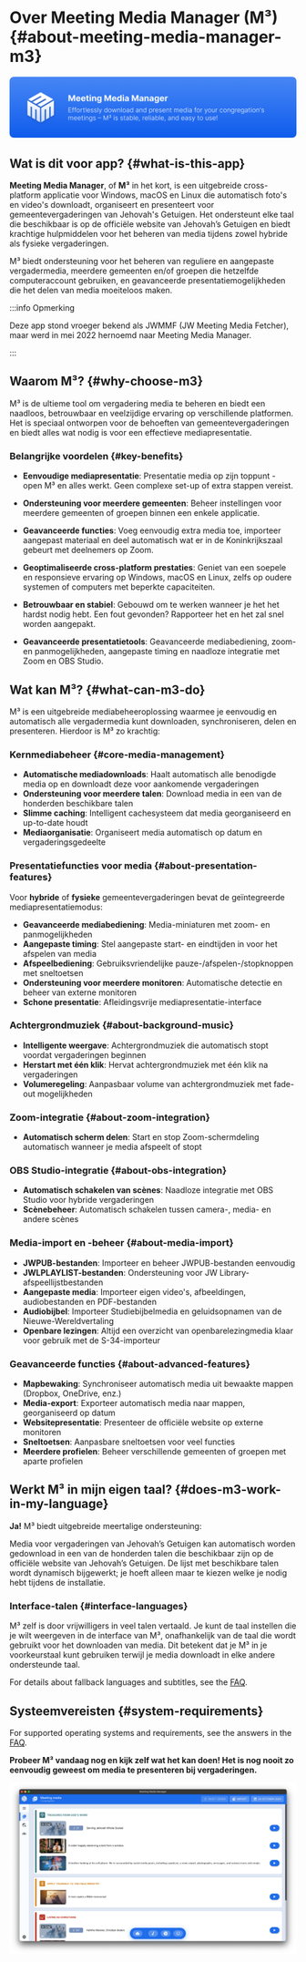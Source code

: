 # Over Meeting Media Manager (M³) {#about-meeting-media-manager-m3}

![M³ banner](./../assets/m3-banner.png)

## Wat is dit voor app? {#what-is-this-app}

**Meeting Media Manager**, of **M³** in het kort, is een uitgebreide cross-platform applicatie voor Windows, macOS en Linux die automatisch foto's en video's downloadt, organiseert en presenteert voor gemeentevergaderingen van Jehovah's Getuigen. Het ondersteunt elke taal die beschikbaar is op de officiële website van Jehovah’s Getuigen en biedt krachtige hulpmiddelen voor het beheren van media tijdens zowel hybride als fysieke vergaderingen.

M³ biedt ondersteuning voor het beheren van reguliere en aangepaste vergadermedia, meerdere gemeenten en/of groepen die hetzelfde computeraccount gebruiken, en geavanceerde presentatiemogelijkheden die het delen van media moeiteloos maken.

:::info Opmerking

Deze app stond vroeger bekend als JWMMF (JW Meeting Media Fetcher), maar werd in mei 2022 hernoemd naar Meeting Media Manager.

:::

## Waarom M³? {#why-choose-m3}

M³ is de ultieme tool om vergadering media te beheren en biedt een naadloos, betrouwbaar en veelzijdige ervaring op verschillende platformen. Het is speciaal ontworpen voor de behoeften van gemeentevergaderingen en biedt alles wat nodig is voor een effectieve mediapresentatie.

### Belangrijke voordelen {#key-benefits}

- **Eenvoudige mediapresentatie**: Presentatie media op zijn toppunt - open M³ en alles werkt. Geen complexe set-up of extra stappen vereist.

- **Ondersteuning voor meerdere gemeenten**: Beheer instellingen voor meerdere gemeenten of groepen binnen een enkele applicatie.

- **Geavanceerde functies**: Voeg eenvoudig extra media toe, importeer aangepast materiaal en deel automatisch wat er in de Koninkrijkszaal gebeurt met deelnemers op Zoom.

- **Geoptimaliseerde cross-platform prestaties**: Geniet van een soepele en responsieve ervaring op Windows, macOS en Linux, zelfs op oudere systemen of computers met beperkte capaciteiten.

- **Betrouwbaar en stabiel**: Gebouwd om te werken wanneer je het het hardst nodig hebt. Een fout gevonden? Rapporteer het en het zal snel worden aangepakt.

- **Geavanceerde presentatietools**: Geavanceerde mediabediening, zoom- en panmogelijkheden, aangepaste timing en naadloze integratie met Zoom en OBS Studio.

## Wat kan M³? {#what-can-m3-do}

M³ is een uitgebreide mediabeheeroplossing waarmee je eenvoudig en automatisch alle vergadermedia kunt downloaden, synchroniseren, delen en presenteren. Hierdoor is M³ zo krachtig:

### Kernmediabeheer {#core-media-management}

- **Automatische mediadownloads**: Haalt automatisch alle benodigde media op en downloadt deze voor aankomende vergaderingen
- **Ondersteuning voor meerdere talen**: Download media in een van de honderden beschikbare talen
- **Slimme caching**: Intelligent cachesysteem dat media georganiseerd en up-to-date houdt
- **Mediaorganisatie**: Organiseert media automatisch op datum en vergaderingsgedeelte

### Presentatiefuncties voor media {#about-presentation-features}

Voor **hybride** of **fysieke** gemeentevergaderingen bevat de geïntegreerde mediapresentatiemodus:

- **Geavanceerde mediabediening**: Media-miniaturen met zoom- en panmogelijkheden
- **Aangepaste timing**: Stel aangepaste start- en eindtijden in voor het afspelen van media
- **Afspeelbediening**: Gebruiksvriendelijke pauze-/afspelen-/stopknoppen met sneltoetsen
- **Ondersteuning voor meerdere monitoren**: Automatische detectie en beheer van externe monitoren
- **Schone presentatie**: Afleidingsvrije mediapresentatie-interface

### Achtergrondmuziek {#about-background-music}

- **Intelligente weergave**: Achtergrondmuziek die automatisch stopt voordat vergaderingen beginnen
- **Herstart met één klik**: Hervat achtergrondmuziek met één klik na vergaderingen
- **Volumeregeling**: Aanpasbaar volume van achtergrondmuziek met fade-out mogelijkheden

### Zoom-integratie {#about-zoom-integration}

- **Automatisch scherm delen**: Start en stop Zoom-schermdeling automatisch wanneer je media afspeelt of stopt

### OBS Studio-integratie {#about-obs-integration}

- **Automatisch schakelen van scènes**: Naadloze integratie met OBS Studio voor hybride vergaderingen
- **Scènebeheer**: Automatisch schakelen tussen camera-, media- en andere scènes

### Media-import en -beheer {#about-media-import}

- **JWPUB-bestanden**: Importeer en beheer JWPUB-bestanden eenvoudig
- **JWLPLAYLIST-bestanden**: Ondersteuning voor JW Library-afspeellijstbestanden
- **Aangepaste media**: Importeer eigen video's, afbeeldingen, audiobestanden en PDF-bestanden
- **Audiobijbel**: Importeer Studiebijbelmedia en geluidsopnamen van de Nieuwe-Wereldvertaling
- **Openbare lezingen**: Altijd een overzicht van openbarelezingmedia klaar voor gebruik met de S-34-importeur

### Geavanceerde functies {#about-advanced-features}

- **Mapbewaking**: Synchroniseer automatisch media uit bewaakte mappen (Dropbox, OneDrive, enz.)
- **Media-export**: Exporteer automatisch media naar mappen, georganiseerd op datum
- **Websitepresentatie**: Presenteer de officiële website op externe monitoren
- **Sneltoetsen**: Aanpasbare sneltoetsen voor veel functies
- **Meerdere profielen**: Beheer verschillende gemeenten of groepen met aparte profielen

## Werkt M³ in mijn eigen taal? {#does-m3-work-in-my-language}

**Ja!** M³ biedt uitgebreide meertalige ondersteuning:

Media voor vergaderingen van Jehovah’s Getuigen kan automatisch worden gedownload in een van de honderden talen die beschikbaar zijn op de officiële website van Jehovah’s Getuigen. De lijst met beschikbare talen wordt dynamisch bijgewerkt; je hoeft alleen maar te kiezen welke je nodig hebt tijdens de installatie.

### Interface-talen {#interface-languages}

M³ zelf is door vrijwilligers in veel talen vertaald. Je kunt de taal instellen die je wilt weergeven in de interface van M³, onafhankelijk van de taal die wordt gebruikt voor het downloaden van media. Dit betekent dat je M³ in je voorkeurstaal kunt gebruiken terwijl je media downloadt in elke andere ondersteunde taal.

For details about fallback languages and subtitles, see the [FAQ](faq#language-support).

## Systeemvereisten {#system-requirements}

For supported operating systems and requirements, see the answers in the [FAQ](faq#technical-questions).

**Probeer M³ vandaag nog en kijk zelf wat het kan doen! Het is nog nooit zo eenvoudig geweest om media te presenteren bij vergaderingen.**

![M³ preview](./../assets/m3-preview.png)
